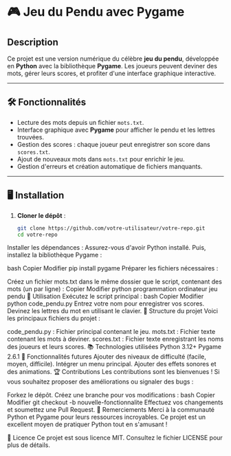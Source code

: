# 🎮 Jeu du Pendu avec Pygame

## Description
Ce projet est une version numérique du célèbre **jeu du pendu**, développée en **Python** avec la bibliothèque **Pygame**. Les joueurs peuvent deviner des mots, gérer leurs scores, et profiter d'une interface graphique interactive.

---

## 🛠️ Fonctionnalités
- Lecture des mots depuis un fichier `mots.txt`.
- Interface graphique avec **Pygame** pour afficher le pendu et les lettres trouvées.
- Gestion des scores : chaque joueur peut enregistrer son score dans `scores.txt`.
- Ajout de nouveaux mots dans `mots.txt` pour enrichir le jeu.
- Gestion d'erreurs et création automatique de fichiers manquants.

---

## 🖥️ Installation
1. **Cloner le dépôt** :
   ```bash
   git clone https://github.com/votre-utilisateur/votre-repo.git
   cd votre-repo
Installer les dépendances : Assurez-vous d'avoir Python installé. Puis, installez la bibliothèque Pygame :

bash
Copier
Modifier
pip install pygame
Préparer les fichiers nécessaires :

Créez un fichier mots.txt dans le même dossier que le script, contenant des mots (un par ligne) :
Copier
Modifier
python
programmation
ordinateur
jeu
pendu
🚀 Utilisation
Exécutez le script principal :
bash
Copier
Modifier
python code_pendu.py
Entrez votre nom pour enregistrer vos scores.
Devinez les lettres du mot en utilisant le clavier.
🧩 Structure du projet
Voici les principaux fichiers du projet :

code_pendu.py : Fichier principal contenant le jeu.
mots.txt : Fichier texte contenant les mots à deviner.
scores.txt : Fichier texte enregistrant les noms des joueurs et leurs scores.
📚 Technologies utilisées
Python 3.12+
Pygame 2.6.1
🔧 Fonctionnalités futures
Ajouter des niveaux de difficulté (facile, moyen, difficile).
Intégrer un menu principal.
Ajouter des effets sonores et des animations.
🏆 Contributions
Les contributions sont les bienvenues ! Si vous souhaitez proposer des améliorations ou signaler des bugs :

Forkez le dépôt.
Créez une branche pour vos modifications :
bash
Copier
Modifier
git checkout -b nouvelle-fonctionnalite
Effectuez vos changements et soumettez une Pull Request.
🙌 Remerciements
Merci à la communauté Python et Pygame pour leurs ressources incroyables. Ce projet est un excellent moyen de pratiquer Python tout en s'amusant !

📄 Licence
Ce projet est sous licence MIT. Consultez le fichier LICENSE pour plus de détails.




